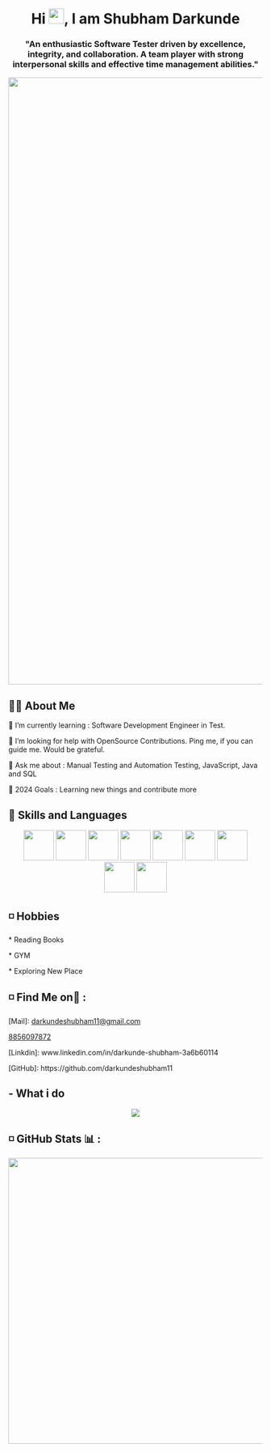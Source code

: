 
 <h1 align="center" style="color:"blue"">Hi <img src="https://raw.githubusercontent.com/MartinHeinz/MartinHeinz/master/wave.gif"  width="30" height="30" />, I am Shubham Darkunde</h1>
 <h3 align="center"> "An enthusiastic Software Tester driven by excellence, integrity, and collaboration. A team player with strong interpersonal skills and effective time management abilities."</h3>
 <p  align="center" >
 <img src="https://github.com/user-attachments/assets/ba212187-05f5-4085-808c-8042a223bb6b" width='1200' heigth="150"/>
 </p>

 
 <h2>🙋‍♂️ About Me</h2>
 <p>🌱 I’m currently learning : Software Development Engineer in Test.

🤝 I’m looking for help with OpenSource Contributions. Ping me, if you can guide me. Would be grateful.

💬 Ask me about : Manual Testing and Automation Testing, JavaScript, Java and SQL

🥅 2024 Goals : Learning new things and contribute more</p>

 <h2>🚀 Skills and Languages </h2>

 <p align="center">
  <img src="https://github.com/user-attachments/assets/d50f2d8b-eb18-4e48-b702-b7899459d151" heigth="60" width="60"/>
  <img src="https://github.com/user-attachments/assets/eb49a93f-8b23-4ce6-9c66-487946596bfe" heigth="60" width="60"/>
   <img src="https://github.com/user-attachments/assets/02ab6782-b7a8-4b19-92ee-9b894c5f9086" heigth="60" width="60"/>
<img src="https://encrypted-tbn0.gstatic.com/images?q=tbn:ANd9GcQPmou6evgeGnMsU4Kac3TEv60q65uqVigxib1NYMmoFw&s" heigth="60" width="60"/>
<img src="https://cdn-icons-png.flaticon.com/512/919/919826.png" heigth="60" width="60"/>
<img src="https://encrypted-tbn0.gstatic.com/images?q=tbn:ANd9GcR2KINqrhal2CQq7f4mTGQh5mLS2QkB-WHLdxUtlzY80df5Lp_qLmki2m9WiTcXNp7lnAM&usqp=CAU" heigth="60" width="60"/>
<img src="https://w7.pngwing.com/pngs/956/695/png-transparent-mongodb-original-wordmark-logo-icon-thumbnail.png" heigth="60" width="60"/>
<img src="https://github.com/user-attachments/assets/ae041c51-7ad9-4ad1-88f6-7e236de86187" heigth="60" width="60"/>
<img src="https://seeklogo.com/images/G/github-logo-5F384D0265-seeklogo.com.png" heigth="60" width="60"/>
</p>

<h2> ◽ Hobbies</h2>
<p> *  Reading Books</P>
<p> * GYM</P>
<p> * Exploring New Place</P>


<h2>◽ Find Me on📱 :</h2>
<p> [Mail]: <a href="mailto:darkundeshubham11@gmail.com">darkundeshubham11@gmail.com</a> </P>
<p><a href="tel:8856097872">8856097872</a></p>
 <p> [Linkdin]: www.linkedin.com/in/darkunde-shubham-3a6b60114 </P>
 <p> [GitHub]: https://github.com/darkundeshubham11 </P>
 
 
 <h2>- What i do</h2>
 <p  align="center">
 <img src="https://github.com/user-attachments/assets/4c1315f6-a818-4fc0-a3b9-df154cb4c3ca"/>
 </p>
 
 <h2>◽ GitHub Stats 📊 :</h2>
 <p  align="center">
 <img src="https://github-readme-stats.vercel.app/api?username=darkundeshubham11&theme=tokyonight&show_icons=true"  heigth="200" width="565"/>
</p>



 
  

